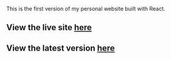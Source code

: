 This is the first version of my personal website built with React.

## View the live site [here](https://v1.hubertlemczak.com)

## View the latest version [here](https://hubertlemczak.com)
